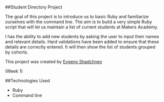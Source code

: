 ##Student Directory Project

The goal of this project is to introduce us to basic Ruby and familiarize ourselves with the command line. The aim is to build a very simple Ruby script that will let us maintain a list of current students at Makers Academy.

I has the ability to add new students by asking the user to input their names and relevant details. Hard validations have been added to ensure that these details are correctly entered. It will then show the list of students grouped by cohorts.

This project was created by [Evgeny Shadchnev](https://github.com/shadchnev)

(Week 1)

##Technologies Used
- Ruby
- Command line
